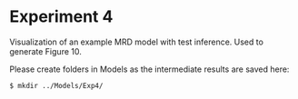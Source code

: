 # Experiment 4

Visualization of an example MRD model with test inference. Used to generate Figure 10.

Please create folders in Models as the intermediate results are saved here:
```
$ mkdir ../Models/Exp4/
```
